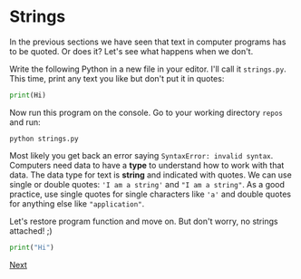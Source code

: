 # Strings

In the previous sections we have seen that text in computer programs has to be quoted. Or does it? Let's see what happens when we don't.

Write the following Python in a new file in your editor. I'll call it `strings.py`. This time, print any text you like but don't put it in quotes:

```python
print(Hi)
```

Now run this program on the console. Go to your working directory `repos` and run:
```
python strings.py
```

Most likely you get back an error saying `SyntaxError: invalid syntax`. Computers need data to have a **type** to understand how to work with that data. The data type for text is **string** and indicated with quotes. We can use single or double quotes: `'I am a string'` and `"I am a string"`. As a good practice, use single quotes for single characters like `'a'` and double quotes for anything else like `"application"`.

Let's restore program function and move on. But don't worry, no strings attached! ;)

```python
print("Hi")
```

[Next](strings-2)